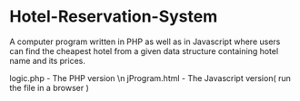# Hotel-Reservation-System
A computer program written in PHP as well as in Javascript where users can find the cheapest hotel from a given data structure containing hotel name and its prices.

logic.php - The PHP version \n
jProgram.html - The Javascript version( run the file in a browser )
